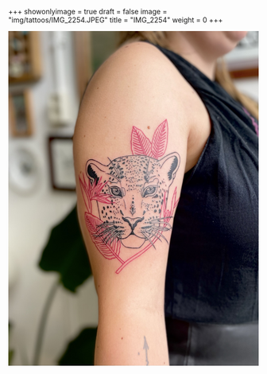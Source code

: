 +++
showonlyimage = true
draft = false
image = "img/tattoos/IMG_2254.JPEG"
title = "IMG_2254"
weight = 0
+++

![image](/img/tattoos/IMG_2254.JPEG)

